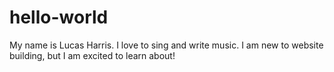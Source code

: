 # hello-world
My name is Lucas Harris.  I love to sing and write music.  I am new to website building, but I am excited to learn about!

